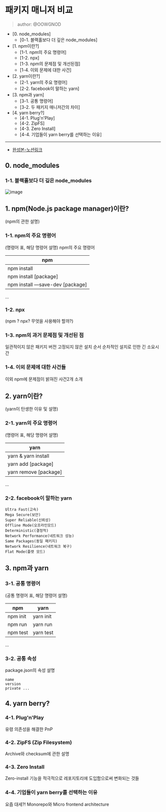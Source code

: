 # 패키지 매니저 비교

> author: @OOWGNOD

- [0. node_modules]
  - [0-1. 블랙홀보다 더 깊은 node_modules]
- [1. npm이란?]
  - [1-1. npm의 주요 명령어]
  - [1-2. npx]
  - [1-3. npm의 문제점 및 개선된점]
  - [1-4. 이외 문제에 대한 사건]
- [2. yarn이란?]
  - [2-1. yarn의 주요 명령어]
  - [2-2. facebook이 말하는 yarn]
- [3. npm과 yarn]
  - [3-1. 공통 명령어]
  - [3-2. 두 패키지 매니저간의 차이]
- [4. yarn berry?]
  - [4-1. Plug'n'Play]
  - [4-2. ZipFS]
  - [4-3. Zero Install]
  - [4-4. 기업들이 yarn berry를 선택하는 이유]

---

- [완성본-노션링크](https://devdongwoo.notion.site/node-packge-yarn-yarn-berry-e789e417cbfa40aeb81ff9afa925f144?pvs=4)

## 0. node_modules

### 1-1. 블랙홀보다 더 깊은 node_modules

![image](https://github.com/rud1676/FEStudy/assets/86402288/0dc254c1-a7ec-4ba5-b41c-5adc99627c24)

## 1. npm(Node.js package manager)이란?

(npm의 관한 설명)

### 1-1. npm의 주요 명령어

(명령어 표, 해당 명령어 설명)
npm의 주요 명령어

| npm                             |
| ------------------------------- |
| npm install                     |
| npm install [package]           |
| npm install —save-dev [package] |

...

### 1-2. npx

(npm ? npx? 무엇을 사용해야 할까?)

### 1-3. npm의 과거 문제점 및 개선된 점

일관적이지 않은 패키지 버전
고정되지 않은 설치 순서
순차적인 설치로 인한 긴 소요시간

### 1-4. 이외 문제에 대한 사건들

이외 npm에 문제점이 밝혀진 사건2개 소개

## 2. yarn이란?

(yarn이 탄생한 이유 및 설명)

### 2-1. yarn의 주요 명령어

(명령어 표, 해당 명령어 설명)

| yarn                  |
| --------------------- |
| yarn & yarn install   |
| yarn add [package]    |
| yarn remove [package] |

...

### 2-2. facebook이 말하는 yarn

    Ultra Fast(고속)
    Mega Secure(보안)
    Super Reliable(신뢰성)
    Offline Mode(오프라인모드)
    Deterministic(결정적)
    Network Performance(네트워크 성능)
    Same Packages(동일 패키지)
    Network Resilience(네트워크 복구)
    Flat Mode(플랫 모드)

## 3. npm과 yarn

### 3-1. 공통 명령어

(공통 명령어 표, 해당 명령어 설명)

| npm      | yarn      |
| -------- | --------- |
| npm init | yarn init |
| npm run  | yarn run  |
| npm test | yarn test |

...

### 3-2. 공통 속성

package.json의 속성 설명

    name
    version
    private ...

## 4. yarn berry?

### 4-1. Plug'n'Play

유령 의존성을 해결한 PnP

### 4-2. ZipFS (Zip Filesystem)

Archive와 checksum에 관한 설명

### 4-3. Zero Install

Zero-install 기능을 적극적으로 레포지토리에 도입함으로써 변화되는 것들

### 4-4. 기업들이 yarn berry를 선택하는 이유

요즘 대세?! Monorepo와 Micro frontend architecture
